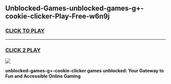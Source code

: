 
## Unblocked-Games-unblocked-games-g+-cookie-clicker-Play-Free-w6n9j
<h3>
<a href="https://premium76.site?title=unblocked-games-g+-cookie-clicker&ref=23A">CLICK TO PLAY</a></h3>
<hr>

<h3>
<a href="https://premium76.site?title=unblocked-games-g+-cookie-clicker&ref=23A">CLICK 2 PLAY</a>
  
</h3>

<a href="https://premium76.site?title=unblocked-games-g+-cookie-clicker&ref=23A"><img src="https://clearcache.store/games.png"></a>


**unblocked-games-g+-cookie-clicker games unblocked: Your Gateway to Fun and Accessible Online Gaming**
